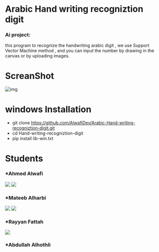 # Arabic Hand writing recogniztion digit

### Ai project:
this program to recognize the handwriting arabic digit , we use Support Vector Machine method , and you can input the number by drawing in the canvas or by uploading images.

# ScreanShot
![img](https://user-images.githubusercontent.com/87250282/151166750-038970ca-d5c0-417c-a47c-412ecbf95063.png)

# windows Installation
* git clone https://github.com/AlwafiDev/Arabic-Hand-writing-recogniztion-digit.git
* cd Hand-writing-recogniztion-digit
* pip install lib-win.txt

# Students
### *Ahmed Alwafi
<a href = "https://github.com/AlwafiDev"><img src="https://img.icons8.com/ios-glyphs/48/000000/github.png"/></a>
<a href = "https://www.linkedin.com/in/ahmed-alwafi-9b990021a/"><img src="https://img.icons8.com/fluent/48/000000/linkedin.png"/></a>

### *Mateeb Alharbi
<a href = "https://github.com/Mateeb11"><img src="https://img.icons8.com/ios-glyphs/48/000000/github.png"/></a>
<a href = "https://www.linkedin.com/in/mateeb-alharbi-5a55b21a5/"><img src="https://img.icons8.com/fluent/48/000000/linkedin.png"/></a>

### *Rayyan Fattah
<a href = "https://www.linkedin.com/in/rayan-fatta-979430168"><img src="https://img.icons8.com/fluent/48/000000/linkedin.png"/></a>

### *Abdullah Alhothli
